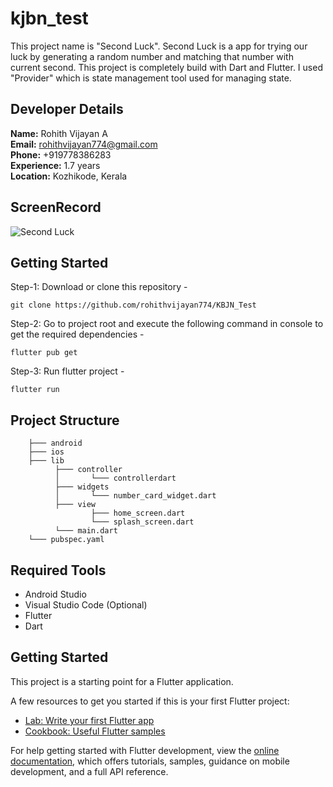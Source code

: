 # kjbn_test

This project name is "Second Luck". Second Luck is a app for trying our luck by generating a random number and matching that number with current second. This project is completely build with Dart and Flutter. I used "Provider" which is state management tool used for managing state.


## Developer Details

**Name:** Rohith Vijayan A  
**Email:** rohithvijayan774@gmail.com  
**Phone:** +919778386283  
**Experience:** 1.7 years  
**Location:** Kozhikode, Kerala  


## ScreenRecord
![Second Luck](https://drive.google.com/file/d/1eNLwHkdzNXtk1wNpl7tYi6Gc1_6ZxqQx/view?usp=sharing)


## Getting Started

Step-1: Download or clone this repository -

    git clone https://github.com/rohithvijayan774/KBJN_Test

Step-2: Go to project root and execute the following command in console to get the required dependencies -

    flutter pub get 
    
Step-3: Run flutter project -

    flutter run
    
## Project Structure

        ├─── android
        ├─── ios
        ├─── lib
              ├─── controller
              │       └─── controllerdart
              ├─── widgets
              │       └─── number_card_widget.dart
              ├─── view
                      ├─── home_screen.dart
                      └─── splash_screen.dart
              └─── main.dart
        └─── pubspec.yaml

## Required Tools
- Android Studio
- Visual Studio Code (Optional)
- Flutter
- Dart


## Getting Started

This project is a starting point for a Flutter application.

A few resources to get you started if this is your first Flutter project:

- [Lab: Write your first Flutter app](https://docs.flutter.dev/get-started/codelab)
- [Cookbook: Useful Flutter samples](https://docs.flutter.dev/cookbook)

For help getting started with Flutter development, view the
[online documentation](https://docs.flutter.dev/), which offers tutorials,
samples, guidance on mobile development, and a full API reference.
